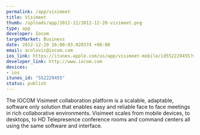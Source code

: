 ```yaml
--- 
permalink: /app/visimeet
title: Visimeet
thumb: /uploads/app/2012-12/2012-12-20-visimeet.png
type: app
developer: Iocom
targetMarket: Business
date: 2012-12-20 16:00:03.020374 +00:00
email: acolovic@iocom.com
ios_link: https://itunes.apple.com/us/app/visimeet-mobile/id552229455?mt=8
developer_link: http://www.iocom.com
devices: 
- ios
itunes_id: "552229455"
status: publish
---
```


The IOCOM Visimeet collaboration platform is a scalable, adaptable, software only solution that enables easy and reliable face to face meetings in rich collaborative environments. Visimeet scales from mobile devices, to desktops, to HD Telepresence conference rooms and command centers all using the same software and interface.
